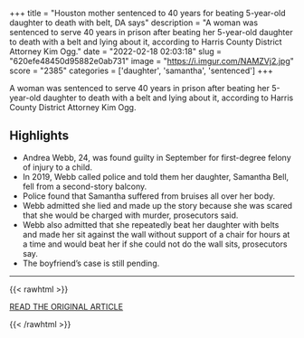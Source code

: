 +++
title = "Houston mother sentenced to 40 years for beating 5-year-old daughter to death with belt, DA says"
description = "A woman was sentenced to serve 40 years in prison after beating her 5-year-old daughter to death with a belt and lying about it, according to Harris County District Attorney Kim Ogg."
date = "2022-02-18 02:03:18"
slug = "620efe48450d95882e0ab731"
image = "https://i.imgur.com/NAMZVj2.jpg"
score = "2385"
categories = ['daughter', 'samantha', 'sentenced']
+++

A woman was sentenced to serve 40 years in prison after beating her 5-year-old daughter to death with a belt and lying about it, according to Harris County District Attorney Kim Ogg.

## Highlights

- Andrea Webb, 24, was found guilty in September for first-degree felony of injury to a child.
- In 2019, Webb called police and told them her daughter, Samantha Bell, fell from a second-story balcony.
- Police found that Samantha suffered from bruises all over her body.
- Webb admitted she lied and made up the story because she was scared that she would be charged with murder, prosecutors said.
- Webb also admitted that she repeatedly beat her daughter with belts and made her sit against the wall without support of a chair for hours at a time and would beat her if she could not do the wall sits, prosecutors say.
- The boyfriend’s case is still pending.

---

{{< rawhtml >}}
  <p class="article-category">
    <a target="_blank" href="https://www.click2houston.com/news/local/2022/02/17/houston-mother-sentenced-to-40-years-for-beating-5-year-old-daughter-to-death-with-belt-da-says/?outputType=amp">READ THE ORIGINAL ARTICLE</a>
  </p>
{{< /rawhtml >}}
